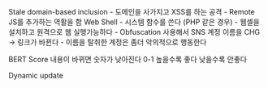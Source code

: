 
Stale domain-based inclusion
	- 도메인을 사가지고 XSS를 하는 공격
	- Remote JS를 추가하는 역활을 함
Web Shell
	- 시스템 함수를 쓴다 (PHP 같은 경우)
	- 웹셀을 설치하고 원격으로 웹 실행가능하다
	- Obfuscation 사용해서 
SNS 계정 이름을 CHG -> 링크가 바뀐다
	- 이름을 탈취한 계정은 좀더 악의적으로 행동한다

BERT Score
	내용이 바뀌면 숫자가 낮아진다
	0-1
	높을수록 좋다
	낮을수록 안좋다
	

Dynamic update
	